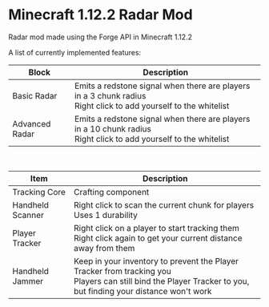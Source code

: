 # Minecraft 1.12.2 Radar Mod
Radar mod made using the Forge API in Minecraft 1.12.2

A list of currently implemented features:

Block|Description
-------|---------
Basic Radar|Emits a redstone signal when there are players in a 3 chunk radius<br>Right click to add yourself to the whitelist
Advanced Radar|Emits a redstone signal when there are players in a 10 chunk radius<br>Right click to add yourself to the whitelist

<br>

Item|Description
-------|---------
Tracking Core|Crafting component
Handheld Scanner|Right click to scan the current chunk for players<br>Uses 1 durability
Player Tracker| Right click on a player to start tracking them<br>Right click again to get your current distance away from them
Handheld Jammer|Keep in your inventory to prevent the Player Tracker from tracking you<br>Players can still bind the Player Tracker to you, but finding your distance won't work
